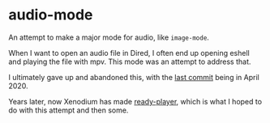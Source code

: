 # audio-mode

An attempt to make a major mode for audio, like `image-mode`.

When I want to open an audio file in Dired, I often end up opening eshell and playing the file with mpv. This mode was an attempt to address that.

I ultimately gave up and abandoned this, with the [last commit](https://github.com/kisaragi-hiu/audio-mode/commit/1f65b3c22821e5a49e563c8045a37a1cbef88e23) being in April 2020.

Years later, now Xenodium has made [ready-player](https://github.com/xenodium/ready-player), which is what I hoped to do with this attempt and then some.
